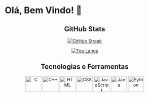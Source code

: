 

# Olá, Bem Vindo! 👋

<div align="center">
  
  ## GitHub Stats
  
  [![GitHub Streak](http://github-readme-streak-stats.herokuapp.com?user=michelleGomes85&theme=dracula&background=000000)](https://git.io/streak-stats)
  
  [![Top Langs](https://github-readme-stats.vercel.app/api/top-langs/?username=michelleGomes85&layout=compact&theme=dracula&bg_color=000000)](https://github.com/anuraghazra/github-readme-stats)
  
  ## Tecnologias e Ferramentas
  
  <p align="center">
    <img src="https://cdn.jsdelivr.net/gh/devicons/devicon/icons/c/c-original.svg" alt="C" width="50" height="50"/>
    <img src="https://cdn.jsdelivr.net/gh/devicons/devicon/icons/cplusplus/cplusplus-original.svg" alt="C++" width="50" height="50"/>
    <img src="https://cdn.jsdelivr.net/gh/devicons/devicon/icons/html5/html5-original.svg" alt="HTML" width="50" height="50"/>
    <img src="https://cdn.jsdelivr.net/gh/devicons/devicon/icons/css3/css3-original.svg" alt="CSS" width="50" height="50"/>
    <img src="https://cdn.jsdelivr.net/gh/devicons/devicon/icons/javascript/javascript-original.svg" alt="JavaScript" width="50" height="50"/>
    <img src="https://cdn.jsdelivr.net/gh/devicons/devicon/icons/java/java-original.svg" alt="Java" width="50" height="50"/>
    <img src="https://cdn.jsdelivr.net/gh/devicons/devicon/icons/python/python-original.svg" alt="Python" width="50" height="50"/>
  </p>

</div>
